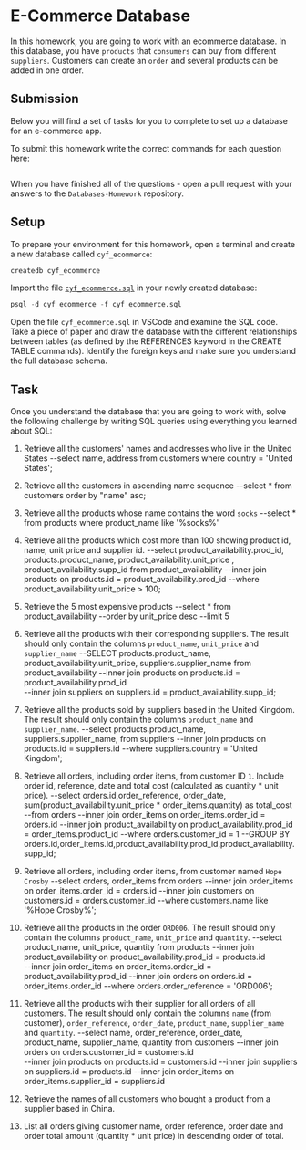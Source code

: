 # E-Commerce Database

In this homework, you are going to work with an ecommerce database. In this database, you have `products` that `consumers` can buy from different `suppliers`. Customers can create an `order` and several products can be added in one order.

## Submission

Below you will find a set of tasks for you to complete to set up a database for an e-commerce app.

To submit this homework write the correct commands for each question here:
```sql


```

When you have finished all of the questions - open a pull request with your answers to the `Databases-Homework` repository.

## Setup

To prepare your environment for this homework, open a terminal and create a new database called `cyf_ecommerce`:

```sql
createdb cyf_ecommerce
```

Import the file [`cyf_ecommerce.sql`](./cyf_ecommerce.sql) in your newly created database:

```sql
psql -d cyf_ecommerce -f cyf_ecommerce.sql
```

Open the file `cyf_ecommerce.sql` in VSCode and examine the SQL code. Take a piece of paper and draw the database with the different relationships between tables (as defined by the REFERENCES keyword in the CREATE TABLE commands). Identify the foreign keys and make sure you understand the full database schema.

## Task

Once you understand the database that you are going to work with, solve the following challenge by writing SQL queries using everything you learned about SQL:

1. Retrieve all the customers' names and addresses who live in the United States
--select name, address from customers where country = 'United States';

2. Retrieve all the customers in ascending name sequence
--select * from customers order by "name" asc;

3. Retrieve all the products whose name contains the word `socks`
--select * from products where product_name like '%socks%'

4. Retrieve all the products which cost more than 100 showing product id, name, unit price and supplier id.
--select product_availability.prod_id, products.product_name, product_availability.unit_price , product_availability.supp_id from product_availability
--inner join products on products.id = product_availability.prod_id
--where product_availability.unit_price > 100;

5. Retrieve the 5 most expensive products
--select * from product_availability 
--order by unit_price desc
--limit 5

6. Retrieve all the products with their corresponding suppliers. The result should only contain the columns `product_name`, `unit_price` and `supplier_name`
--SELECT products.product_name, product_availability.unit_price, suppliers.supplier_name from product_availability 
--inner join products on products.id = product_availability.prod_id  
--inner join suppliers on suppliers.id = product_availability.supp_id;

7. Retrieve all the products sold by suppliers based in the United Kingdom. The result should only contain the columns `product_name` and `supplier_name`.
--select products.product_name, suppliers.supplier_name, from suppliers
--inner join products on products.id = suppliers.id 
--where suppliers.country = 'United Kingdom';

8. Retrieve all orders, including order items, from customer ID `1`. Include order id, reference, date and total cost (calculated as quantity * unit price).
--select orders.id,order_reference, order_date, sum(product_availability.unit_price  * order_items.quantity) as total_cost
--from orders
--inner join order_items on order_items.order_id = orders.id
--inner join product_availability on product_availability.prod_id = order_items.product_id
--where orders.customer_id = 1
--GROUP BY orders.id,order_items.id,product_availability.prod_id,product_availability.supp_id;


9. Retrieve all orders, including order items, from customer named `Hope Crosby`
--select orders, order_items from orders
--inner join order_items on order_items.order_id = orders.id 
--inner join customers on customers.id = orders.customer_id 
--where customers.name like '%Hope Crosby%';

10. Retrieve all the products in the order `ORD006`. The result should only contain the columns `product_name`, `unit_price` and `quantity`.
--select product_name, unit_price, quantity from products
--inner join product_availability on product_availability.prod_id = products.id  
--inner join order_items on order_items.order_id = product_availability.prod_id
--inner join orders on orders.id = order_items.order_id 
--where orders.order_reference = 'ORD006';

11. Retrieve all the products with their supplier for all orders of all customers. The result should only contain the columns `name` (from customer), `order_reference`, `order_date`, `product_name`, `supplier_name` and `quantity`.
--select name, order_reference, order_date, product_name, supplier_name, quantity from customers
--inner join orders on orders.customer_id = customers.id  
--inner join products on products.id = customers.id 
--inner join suppliers on suppliers.id = products.id
--inner join order_items on order_items.supplier_id = suppliers.id

12. Retrieve the names of all customers who bought a product from a supplier based in China.


13. List all orders giving customer name, order reference, order date and order total amount (quantity * unit price) in descending order of total.

